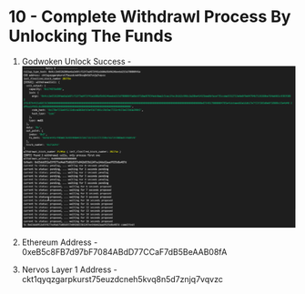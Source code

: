 # 10 - Complete Withdrawl Process By Unlocking The Funds

1. Godwoken Unlock Success - ![Godwoken Unlock Success](./godwoken-unlock-success.png)

2. Ethereum Address - 0xeB5c8FB7d97bF7084ABdD77CCaF7dB5BeAAB08fA

3. Nervos Layer 1 Address - ckt1qyqzgarpkurst75euzdcneh5kvq8n5d7znjq7vqvzc
